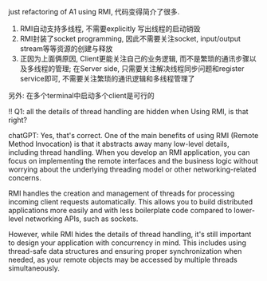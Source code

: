 just refactoring of A1 using RMI, 代码变得简介了很多.
1. RMI自动支持多线程, 不需要explicitly 写出线程的启动销毁
2. RMI封装了socket programming, 因此不需要关注socket, input/output stream等等资源的创建与释放
3. 正因为上面俩原因, Client更能关注自己的业务逻辑, 而不是繁琐的通讯步骤以及多线程的管理; 在Server side, 只需要关注解决线程同步问题和register service即可, 不需要关注繁琐的通讯逻辑和多线程管理了

另外: 在多个terminal中启动多个client是可行的





:bangbang: Q1: all the details of thread handling are hidden when Using RMI, is that right?

chatGPT: Yes, that's correct. One of the main benefits of using RMI (Remote Method Invocation) is that it abstracts away many low-level details, including thread handling. When you develop an RMI application, you can focus on implementing the remote interfaces and the business logic without worrying about the underlying threading model or other networking-related concerns.

RMI handles the creation and management of threads for processing incoming client requests automatically. This allows you to build distributed applications more easily and with less boilerplate code compared to lower-level networking APIs, such as sockets.

However, while RMI hides the details of thread handling, it's still important to design your application with concurrency in mind. This includes using thread-safe data structures and ensuring proper synchronization when needed, as your remote objects may be accessed by multiple threads simultaneously.